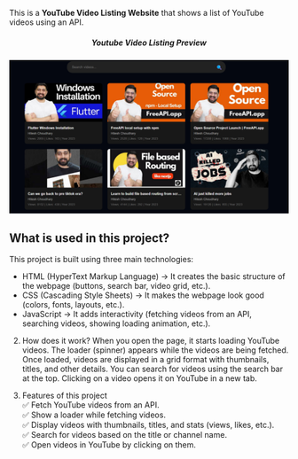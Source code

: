 This is a **YouTube Video Listing Website** that shows a list of YouTube videos using an API.

<h5 style="text-align: center;">Youtube Video Listing Preview</h5>

<img src="project-preview/youtube-video-listing.png" alt="Youtube Video Listing Preview">

<br/>

## What is used in this project?

This project is built using three main technologies:

- HTML (HyperText Markup Language) → It creates the basic structure of the webpage (buttons, search bar, video grid, etc.).
- CSS (Cascading Style Sheets) → It makes the webpage look good (colors, fonts, layouts, etc.).
- JavaScript → It adds interactivity (fetching videos from an API, searching videos, showing loading animation, etc.).

2. How does it work?
   When you open the page, it starts loading YouTube videos.
   The loader (spinner) appears while the videos are being fetched.
   Once loaded, videos are displayed in a grid format with thumbnails, titles, and other details.
   You can search for videos using the search bar at the top.
   Clicking on a video opens it on YouTube in a new tab.

3. Features of this project
   <br/>
   ✅ Fetch YouTube videos from an API.
      <br/>
   ✅ Show a loader while fetching videos.
      <br/>
   ✅ Display videos with thumbnails, titles, and stats (views, likes, etc.).
      <br/>
   ✅ Search for videos based on the title or channel name.
      <br/>
   ✅ Open videos in YouTube by clicking on them.
